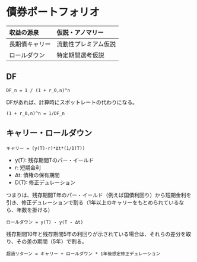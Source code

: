 # 債券ポートフォリオ

|収益の源泉|仮説・アノマリー|
|:----|:----|
|長期債キャリー|流動性プレミアム仮説|
|ロールダウン|特定期間選考仮説|

## DF

```
DF_n = 1 / (1 + r_0,n)^n
```
DFがあれば、計算時にスポットレートの代わりになる。

```
(1 + r_0,n)^n = 1/DF_n
```
## キャリー・ロールダウン

```
キャリー = (y(T)-r)*Δt*(1/D(T))
```
* y(T): 残存期間Tのパー・イールド
* r: 短期金利
* Δt: 債権の保有期間
* D(T): 修正デュレーション

つまりは、残存期間T年のパー・イールド（例えば国債利回り）から短期金利を引き、修正デュレーションで割る（1年以上のキャリーをもとめられているなら、年数を掛ける）

```
ロールダウン = y(T) - y(T - Δt)
```
残存期間10年と残存期間5年の利回りが示されている場合は、それらの差分を取り、その差の期間（5年）で割る。

```
超過リターン = キャリー + ロールダウン * 1年後想定修正デュレーション
```
